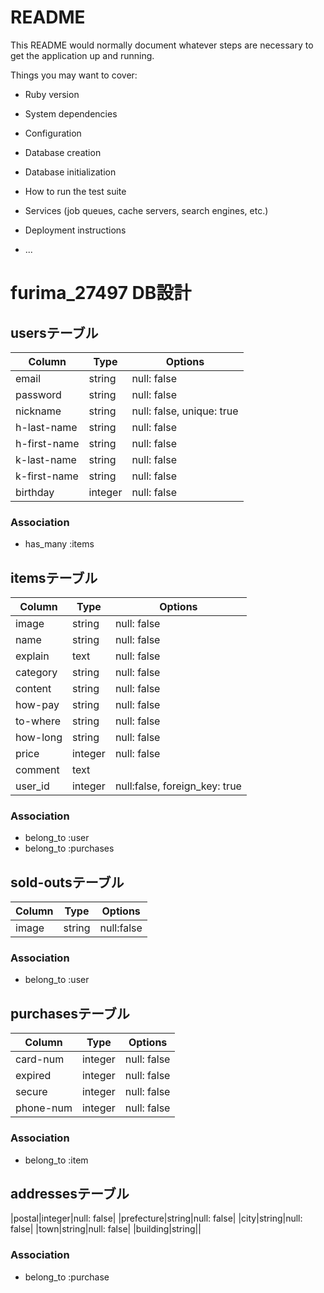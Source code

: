 # README

This README would normally document whatever steps are necessary to get the
application up and running.

Things you may want to cover:

* Ruby version

* System dependencies

* Configuration

* Database creation

* Database initialization

* How to run the test suite

* Services (job queues, cache servers, search engines, etc.)

* Deployment instructions

* ...

# furima_27497 DB設計
## usersテーブル
|Column|Type|Options|
|------|----|-------|
|email|string|null: false|
|password|string|null: false|
|nickname|string|null: false, unique: true|
|h-last-name|string|null: false|
|h-first-name|string|null: false|
|k-last-name|string|null: false|
|k-first-name|string|null: false|
|birthday|integer|null: false|
### Association
- has_many :items


## itemsテーブル
|Column|Type|Options|
|------|----|-------|
|image|string|null: false|
|name|string|null: false|
|explain|text|null: false|
|category|string|null: false|
|content|string|null: false|
|how-pay|string|null: false|
|to-where|string|null: false|
|how-long|string|null: false|
|price|integer|null: false|
|comment|text||
|user_id|integer|null:false, foreign_key: true|
### Association
- belong_to :user
- belong_to :purchases

## sold-outsテーブル
|Column|Type|Options|
|------|----|-------|
|image|string|null:false|
### Association
- belong_to :user

## purchasesテーブル
|Column|Type|Options|
|------|----|-------|
|card-num|integer|null: false|
|expired|integer|null: false|
|secure|integer|null: false|
|phone-num|integer|null: false|
### Association
- belong_to :item

## addressesテーブル
|postal|integer|null: false|
|prefecture|string|null: false|
|city|string|null: false|
|town|string|null: false|
|building|string||
### Association
- belong_to :purchase
